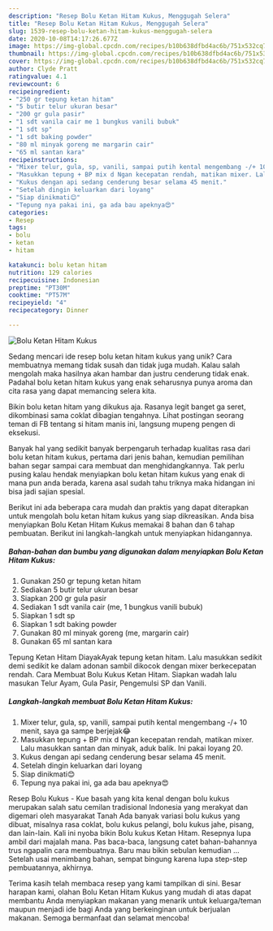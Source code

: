 ```yaml
---
description: "Resep Bolu Ketan Hitam Kukus, Menggugah Selera"
title: "Resep Bolu Ketan Hitam Kukus, Menggugah Selera"
slug: 1539-resep-bolu-ketan-hitam-kukus-menggugah-selera
date: 2020-10-08T14:17:26.677Z
image: https://img-global.cpcdn.com/recipes/b10b638dfbd4ac6b/751x532cq70/bolu-ketan-hitam-kukus-foto-resep-utama.jpg
thumbnail: https://img-global.cpcdn.com/recipes/b10b638dfbd4ac6b/751x532cq70/bolu-ketan-hitam-kukus-foto-resep-utama.jpg
cover: https://img-global.cpcdn.com/recipes/b10b638dfbd4ac6b/751x532cq70/bolu-ketan-hitam-kukus-foto-resep-utama.jpg
author: Clyde Pratt
ratingvalue: 4.1
reviewcount: 6
recipeingredient:
- "250 gr tepung ketan hitam"
- "5 butir telur ukuran besar"
- "200 gr gula pasir"
- "1 sdt vanila cair me 1 bungkus vanili bubuk"
- "1 sdt sp"
- "1 sdt baking powder"
- "80 ml minyak goreng me margarin cair"
- "65 ml santan kara"
recipeinstructions:
- "Mixer telur, gula, sp, vanili, sampai putih kental mengembang -/+ 10 menit, saya ga sampe berjejak😂"
- "Masukkan tepung + BP mix d Ngan kecepatan rendah, matikan mixer. Lalu masukkan santan dan minyak, aduk balik. Ini pakai loyang 20."
- "Kukus dengan api sedang cenderung besar selama 45 menit."
- "Setelah dingin keluarkan dari loyang"
- "Siap dinikmati😊"
- "Tepung nya pakai ini, ga ada bau apeknya😍"
categories:
- Resep
tags:
- bolu
- ketan
- hitam

katakunci: bolu ketan hitam 
nutrition: 129 calories
recipecuisine: Indonesian
preptime: "PT30M"
cooktime: "PT57M"
recipeyield: "4"
recipecategory: Dinner

---
```



![Bolu Ketan Hitam Kukus](https://img-global.cpcdn.com/recipes/b10b638dfbd4ac6b/751x532cq70/bolu-ketan-hitam-kukus-foto-resep-utama.jpg)

Sedang mencari ide resep bolu ketan hitam kukus yang unik? Cara membuatnya memang tidak susah dan tidak juga mudah. Kalau salah mengolah maka hasilnya akan hambar dan justru cenderung tidak enak. Padahal bolu ketan hitam kukus yang enak seharusnya punya aroma dan cita rasa yang dapat memancing selera kita.

Bikin bolu ketan hitam yang dikukus aja. Rasanya legit banget ga seret, dikombinasi sama coklat dibagian tengahnya. Lihat postingan seorang teman di FB tentang si hitam manis ini, langsung mupeng pengen di eksekusi.

Banyak hal yang sedikit banyak berpengaruh terhadap kualitas rasa dari bolu ketan hitam kukus, pertama dari jenis bahan, kemudian pemilihan bahan segar sampai cara membuat dan menghidangkannya. Tak perlu pusing kalau hendak menyiapkan bolu ketan hitam kukus yang enak di mana pun anda berada, karena asal sudah tahu triknya maka hidangan ini bisa jadi sajian spesial.


Berikut ini ada beberapa cara mudah dan praktis yang dapat diterapkan untuk mengolah bolu ketan hitam kukus yang siap dikreasikan. Anda bisa menyiapkan Bolu Ketan Hitam Kukus memakai 8 bahan dan 6 tahap pembuatan. Berikut ini langkah-langkah untuk menyiapkan hidangannya.

<!--inarticleads1-->

##### Bahan-bahan dan bumbu yang digunakan dalam menyiapkan Bolu Ketan Hitam Kukus:

1. Gunakan 250 gr tepung ketan hitam
1. Sediakan 5 butir telur ukuran besar
1. Siapkan 200 gr gula pasir
1. Sediakan 1 sdt vanila cair (me, 1 bungkus vanili bubuk)
1. Siapkan 1 sdt sp
1. Siapkan 1 sdt baking powder
1. Gunakan 80 ml minyak goreng (me, margarin cair)
1. Gunakan 65 ml santan kara


Tepung Ketan Hitam DiayakAyak tepung ketan hitam. Lalu masukkan sedikit demi sedikit ke dalam adonan sambil dikocok dengan mixer berkecepatan rendah. Cara Membuat Bolu Kukus Ketan Hitam. Siapkan wadah lalu masukan Telur Ayam, Gula Pasir, Pengemulsi SP dan Vanili. 

<!--inarticleads2-->

##### Langkah-langkah membuat Bolu Ketan Hitam Kukus:

1. Mixer telur, gula, sp, vanili, sampai putih kental mengembang -/+ 10 menit, saya ga sampe berjejak😂
1. Masukkan tepung + BP mix d Ngan kecepatan rendah, matikan mixer. Lalu masukkan santan dan minyak, aduk balik. Ini pakai loyang 20.
1. Kukus dengan api sedang cenderung besar selama 45 menit.
1. Setelah dingin keluarkan dari loyang
1. Siap dinikmati😊
1. Tepung nya pakai ini, ga ada bau apeknya😍


Resep Bolu Kukus - Kue basah yang kita kenal dengan bolu kukus merupakan salah satu cemilan tradisional Indonesia yang merakyat dan digemari oleh masyarakat Tanah Ada banyak variasi bolu kukus yang dibuat, misalnya rasa coklat, bolu kukus pelangi, bolu kukus jahe, pisang, dan lain-lain. Kali ini nyoba bikin Bolu kukus Ketan Hitam. Resepnya lupa ambil dari majalah mana. Pas baca-baca, langsung catet bahan-bahannya trus ngapalin cara membuatnya. Baru mau bikin sebulan kemudian … Setelah usai menimbang bahan, sempat bingung karena lupa step-step pembuatannya, akhirnya. 

Terima kasih telah membaca resep yang kami tampilkan di sini. Besar harapan kami, olahan Bolu Ketan Hitam Kukus yang mudah di atas dapat membantu Anda menyiapkan makanan yang menarik untuk keluarga/teman maupun menjadi ide bagi Anda yang berkeinginan untuk berjualan makanan. Semoga bermanfaat dan selamat mencoba!
